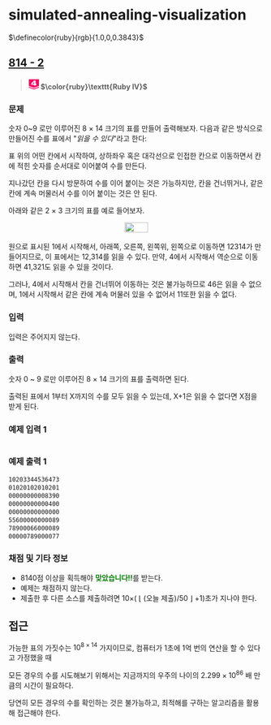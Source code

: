 # simulated-annealing-visualization
$\definecolor{ruby}{rgb}{1.0,0,0.3843}$
## [814 - 2](https://www.acmicpc.net/problem/18789)
> #### <img src="../images/ruby4.svg" width="20" height="20"> $\color{ruby}\texttt{Ruby IV}$

### 문제
숫자 0~9 로만 이루어진 8 × 14 크기의 표를 만들어 출력해보자. 다음과 같은 방식으로 만들어진 수를 표에서 "*읽을 수 있다*"라고 한다:

표 위의 어떤 칸에서 시작하여, 상하좌우 혹은 대각선으로 인접한 칸으로 이동하면서 칸에 적힌 숫자를 순서대로 이어붙여 수를 만든다.

지나갔던 칸을 다시 방문하여 수를 이어 붙이는 것은 가능하지만, 칸을 건너뛰거나, 같은 칸에 계속 머물러서 수를 이어 붙이는 것은 안 된다.

아래와 같은 2 × 3 크기의 표를 예로 들어보자.


<p align="center">
    <img src="https://upload.acmicpc.net/38d17ba7-3ff4-40e7-8a4b-9f7ae09d6652/-/preview/" width="30%" height="30%">
</p>


원으로 표시된 1에서 시작해서, 아래쪽, 오른쪽, 왼쪽위, 왼쪽으로 이동하면 12314가 만들어지므로, 이 표에서는 12,314를 읽을 수 있다. 만약, 4에서 시작해서 역순으로 이동하면 41,321도 읽을 수 있을 것이다.

그러나, 4에서 시작해서 칸을 건너뛰어 이동하는 것은 불가능하므로 46은 읽을 수 없으며, 1에서 시작해서 같은 칸에 계속 머물러 있을 수 없어서 11또한 읽을 수 없다.

### 입력
입력은 주어지지 않는다.

### 출력
숫자 0 ~ 9 로만 이루어진 8 × 14 크기의 표를 출력하면 된다.

출력된 표에서 1부터 X까지의 수를 모두 읽을 수 있는데, X+1은 읽을 수 없다면 X점을 받게 된다.

### 예제 입력 1
```
```

### 예제 출력 1
```
10203344536473
01020102010201
00000000008390
00000000000400
00000000000000
55600000000089
78900066000089
00000789000077
```

### 채점 및 기타 정보
* 8140점 이상을 획득해야 <span style="color:green">**맞았습니다!!**</span>를 받는다.
* 예제는 채점하지 않는다.
* 제출한 후 다른 소스를 제출하려면 10×( $\lfloor$ (오늘 제출)/50 $\rfloor$ +1)초가 지나야 한다.

## 접근
가능한 표의 가짓수는 $10^{8 × 14}$ 가지이므로, 컴퓨터가 1초에 1억 번의 연산을 할 수 있다고 가정했을 때

모든 경우의 수를 시도해보기 위해서는 지금까지의 우주의 나이의 $2.299 × 10^{86}$ 배 만큼의 시간이 필요하다.

당연히 모든 경우의 수를 확인하는 것은 불가능하고, 최적해를 구하는 알고리즘을 활용해 접근해야 한다.